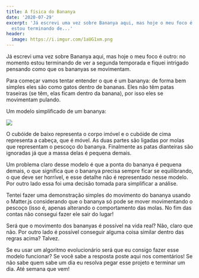 ```yaml
---
title: A física do Bananya
date: '2020-07-29'
excerpt: 'Já escrevi uma vez sobre Bananya aqui, mas hoje o meu foco é outro: no momento
  estou terminando de...'
header:
  image: https://i.imgur.com/1aUG1xm.png
---
```




Já escrevi uma vez sobre Bananya aqui, mas hoje o meu foco é outro: no momento estou terminando de ver a segunda temporada e fiquei intrigado pensando como que os bananyas se movimentam.

Para começar vamos tentar entender o que é um bananya: de forma bem simples eles são como gatos dentro de bananas. Eles não têm patas traseiras (se têm, elas ficam dentro da banana), por isso eles se movimentam pulando.

Um modelo simplificado de um bananya:

![](https://i.imgur.com/O9QINlz.png)

O cubóide de baixo representa o corpo imóvel e o cubóide de cima representa a cabeça, que é móvel. As duas partes são ligadas por molas que representam o pescoço do bananya. Finalmente as patas dianteiras são ignoradas já que a massa delas é pequena demais.

Um problema claro desse modelo é que a ponta do bananya é pequena demais, o que significa que o bananya precisa sempre ficar se equilibrando, o que deve ser horrível, e esse detalhe não é representado nesse modelo. Por outro lado essa foi uma decisão tomada para simplificar a análise.

Tentei fazer uma demonstração simples do movimento do bananya usando o Matter.js considerando que o bananya só pode se mover movimentando o pescoço (isso é, apenas alterando o comportamento das molas. No fim das contas não consegui fazer ele sair do lugar!

Será que o movimento dos bananyas é possível na vida real? Não, claro que não. Por outro lado é possível conseguir alguma coisa similar dentro das regras acima? Talvez.

Se eu usar um algoritmo evolucionário será que eu consigo fazer esse modelo funcionar? Se você sabe a resposta poste aqui nos comentários! Se não sabe quem sabe um dia eu resolva pegar esse projeto e terminar um dia. Até semana que vem!